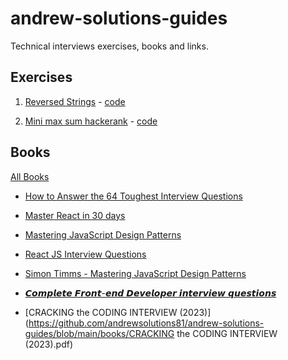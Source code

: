 # andrew-solutions-guides

Technical interviews exercises, books and links.



## Exercises


1. [Reversed Strings](https://www.codewars.com/kata/5168bb5dfe9a00b126000018/train/javascript) - [code](https://github.com/andrewsolutions81/andrew-solutions-guides/blob/main/exercises/1.ReversedStrings.js)

1. [Mini max sum hackerank](https://www.hackerrank.com/challenges/one-month-preparation-kit-mini-max-sum/problem?isFullScreen=true&h_l=interview&playlist_slugs%5B%5D=preparation-kits&playlist_slugs%5B%5D=one-month-preparation-kit&playlist_slugs%5B%5D=one-month-week-one
) - [code](https://github.com/andrewsolutions81/andrew-solutions-guides/blob/main/exercises/2mini_max_sum.js)




## Books

[All Books](https://github.com/andrewsolutions81/andrew-solutions-guides/tree/main/books)



- [How to Answer the 64 Toughest Interview Questions](https://github.com/andrewsolutions81/andrew-solutions-guides/blob/main/books/How-to-Answer-the-64-Toughest-Interview-Questions.pdf)

-  [Master React in 30 days](https://github.com/andrewsolutions81/andrew-solutions-guides/blob/main/books/Master%20React%20in%2030%20days.pdf)

- [Mastering JavaScript Design Patterns](https://github.com/andrewsolutions81/andrew-solutions-guides/blob/main/books/Mastering%20JavaScript%20Design%20Patterns.pdf)

- [React JS Interview Questions](https://github.com/andrewsolutions81/andrew-solutions-guides/blob/main/books/React%20JS%20Interview%20Questions.pdf)

- [Simon Timms - Mastering JavaScript Design Patterns](https://github.com/andrewsolutions81/andrew-solutions-guides/blob/main/books/Simon%20Timms%20-%20Mastering%20JavaScript%20Design%20Patterns.pdf)

- [𝘾𝙤𝙢𝙥𝙡𝙚𝙩𝙚 𝙁𝙧𝙤𝙣𝙩-𝙚𝙣𝙙 𝘿𝙚𝙫𝙚𝙡𝙤𝙥𝙚𝙧 𝙞𝙣𝙩𝙚𝙧𝙫𝙞𝙚𝙬 𝙦𝙪𝙚𝙨𝙩𝙞𝙤𝙣𝙨](https://github.com/andrewsolutions81/andrew-solutions-guides/blob/main/books/)

- [CRACKING the CODING INTERVIEW (2023)](https://github.com/andrewsolutions81/andrew-solutions-guides/blob/main/books/CRACKING the CODING INTERVIEW (2023).pdf)

